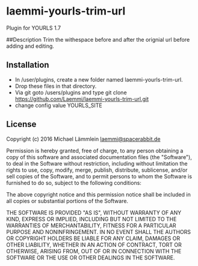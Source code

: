 # laemmi-yourls-trim-url
Plugin for YOURLS 1.7

##Description
Trim the withespace before and after the orignial url before adding and editing.

## Installation
* In /user/plugins, create a new folder named laemmi-yourls-trim-url.
* Drop these files in that directory.
* Via git goto /users/plugins and type git clone https://github.com/Laemmi/laemmi-yourls-trim-url.git
* change config value YOURLS_SITE

## License
Copyright (c) 2016 Michael Lämmlein <laemmi@spacerabbit.de>

Permission is hereby granted, free of charge, to any person obtaining a
copy of this software and associated documentation files (the "Software"),
to deal in the Software without restriction, including without limitation
the rights to use, copy, modify, merge, publish, distribute, sublicense,
and/or sell copies of the Software, and to permit persons to whom the
Software is furnished to do so, subject to the following conditions:

The above copyright notice and this permission notice shall be included in
all copies or substantial portions of the Software.

THE SOFTWARE IS PROVIDED "AS IS", WITHOUT WARRANTY OF ANY KIND, EXPRESS OR
IMPLIED, INCLUDING BUT NOT LIMITED TO THE WARRANTIES OF MERCHANTABILITY,
FITNESS FOR A PARTICULAR PURPOSE AND NONINFRINGEMENT. IN NO EVENT SHALL THE
AUTHORS OR COPYRIGHT HOLDERS BE LIABLE FOR ANY CLAIM, DAMAGES OR OTHER
LIABILITY, WHETHER IN AN ACTION OF CONTRACT, TORT OR OTHERWISE, ARISING
FROM, OUT OF OR IN CONNECTION WITH THE SOFTWARE OR THE USE OR OTHER DEALINGS
IN THE SOFTWARE.
